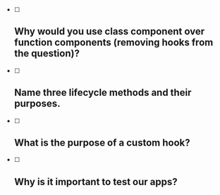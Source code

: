 - [ ] Why would you use class component over function components (removing hooks from the question)?
  - 

- [ ] Name three lifecycle methods and their purposes.
  - 

- [ ] What is the purpose of a custom hook?
  - 

- [ ] Why is it important to test our apps?
  - 